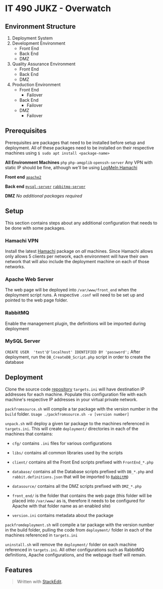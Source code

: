 
# IT 490 JUKZ - Overwatch 
## Environment Structure
1. Deployment System 
2. Development Environment
	* Front End
	* Back End
	* DMZ 
3. Quality Assurance Environment
	* Front End
	* Back End
	* DMZ 
5. Production Environment
	* Front End
		* Failover
	* Back End
		* Failover
	* DMZ 
		* Failover

## Prerequisites
Prerequisites are packages that need to be installed before setup and deployment. All of these packages need to be installed on their respective machines using ``$ sudo apt install <package-name>``

**All Environment Machines**
``php``
``php-amqplib``
``openssh-server``
Any VPN with static IP should be fine, although we'll be using [LogMeIn Hamachi](#hamachi-vpn) 

**Front end**
[``apache2``](#apache-web-server)

**Back end**
[``mysql-server``](#mysql-server)
[``rabbitmq-server``](#rabbitmq)

**DMZ**
_No additional packages required_

## Setup
This section contains steps about any additional configuration that needs to be done with some packages.
### Hamachi VPN
Install the latest [Hamachi](https://www.vpn.net/linux) package on *all* machines. Since Hamachi allows only allows 5 clients per network, each environment will have their own network that will also include the deployment machine on each of those networks. 
### Apache Web Server
The web page will be deployed into ``/var/www/front_end`` when the deployment script runs. A respective ``.conf`` will need to be set up and pointed to the web page folder.
### RabbitMQ
Enable the management plugin, the definitions will be imported during deployment
### MySQL Server
``CREATE USER  'test'@'localhost' IDENTIFIED BY 'password';``
After deployment, run the ``DB_CreateDB_Script.php`` script in order to create the database 
## Deployment
Clone the source code [repository](https://github.com/urasurasuras/it490)
``targets.ini`` will have destination IP addresses for each machine.
Populate this configuration file with each machine's respective IP addresses in your virtual private network.

``packfromsource.sh`` will compile a tar package with the version number in the ``build`` folder.
``Usage ./packfromsource.sh -v [version number]``

``unpack.sh`` will deploy a given tar package to the machines referenced in ``targets.ini``.
This will create ``deployment/`` directories in each of the machines that contains:
* ``cfg/`` contains ``.ini`` files for various configurations
* ``libs/`` contains all common libraries used by the scripts
* ``client/`` contains all the Front End scripts prefixed with ``FrontEnd_*.php``
* ``database/`` contains all the Database scripts prefixed with  ``DB_*.php`` and ``rabbit.definitions.json`` that will be imported to [``RabbitMQ``](#rabbitmq)

* ``datasource/`` contains all the DMZ scripts prefixed with ``DMZ_*.php``
* ``front_end/`` is the folder that contains the web page (this folder will be placed into ``/var/www/`` as is, therefore it needs to be configured for Apache with that folder name as an enabled site)
* ``version.ini`` contains metadata about the package


``packfromdeployment.sh`` will compile a tar package with the version number in the build folder, pulling the code from ``deployment/`` folder in each of the machines referenced in ``targets.ini``

``uninstall.sh`` will remove the ``deployment/`` folder on each machine referenced in ``targets.ini``. All other configurations such as RabbitMQ definitions, Apache configurations, and the webpage itself will remain.




## Features


> Written with [StackEdit](https://stackedit.io/).
<!--stackedit_data:
eyJoaXN0b3J5IjpbLTE4NTI2Nzk1NzgsMTMxMzM2ODE2MywtMT
YzMDg5MjkxMSwxMDU2ODYxODgzLC03NzQ5NjM2NDIsLTExMDYw
NzA2ODgsMTQ1NjIwNDAyNywyNDU3MjcwMDAsLTEyNTczMTE5OD
MsLTY0MDE5Mzc5MSwxOTI2NzU2MTA3LC00MzA5OTAxMjMsNjY0
MDAxODIsMTg5MzQ1MjIwNCwxMjA3MjUwMDUwLC0zOTgxMTk4Mz
csLTczMTAwMTUzMiwzMzg3NjM3NjQsMTY5MTQyNjE3MywtMTcz
ODAwNzE3MV19
-->